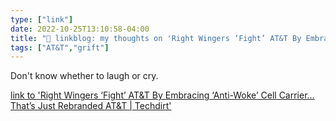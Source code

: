 ```yaml
---
type: ["link"]
date: 2022-10-25T13:10:58-04:00
title: "🔗 linkblog: my thoughts on 'Right Wingers ‘Fight’ AT&T By Embracing ‘Anti-Woke’ Cell Carrier…That’s Just Rebranded AT&T | Techdirt'"
tags: ["AT&T","grift"]
---
```

Don't know whether to laugh or cry.
 

[link to 'Right Wingers ‘Fight’ AT&T By Embracing ‘Anti-Woke’ Cell Carrier…That’s Just Rebranded AT&T | Techdirt'](https://www.techdirt.com/2022/10/25/right-wingers-fight-att-by-embracing-anti-woke-cell-carrier-thats-just-rebranded-att/)
